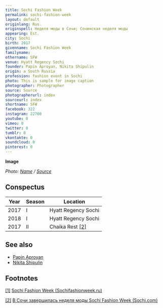 ```yaml
---
title: Sochi Fashion Week
permalink: sochi-fashion-week
layout: default
originlang: Rus.
originspell: Неделя моды в Сочи; Сочинская неделя моды
appearing: Est.
city: Sochi
birth: 2017
givenname: Sochi Fashion Week
familyname:
othername: SFW
venue: Hyatt Regency Sochi
founder: Papin Aproyan, Nikita Shipulin
origin: a South Russia
profession: fashion event in Sochi
photo: This is sample for image caption
photographer: Photographer
source: Source
photographerurl: index
sourceurl: index
shortname: SFW
facebook: 322
instagram: 22700
youtube: 0
vimeo: 0
twitter: 0
tumblr: 0
vkontakte: 0
soundcloud: 0
pinterest: 0
---
```


**Image**

*Photo: [Name](index) / [Source](index)*

## Conspectus

|Year|Season|Location|
|-|-|-|
|2017|I|Hyatt Regency Sochi|
|2018|I|Hyatt Regency Sochi|
|2017|II|Chaika Rest <span id="a2">[\[2\]](#f2)</span>|

## See also

+ [Papin Aproyan](aproyan-papin)
+ [Nikita Shipulin](shipulin-nikita)

## Footnotes

[[1]](#a1) <span id="f1"></span> [Sochi Fashion Week (Sochifashionweek.ru)](http://sochifashionweek.ru/)

[[2]](#a2) <span id="f2"></span> [В Сочи завершилась неделя моды Sochi Fashion Week (Sochi.com)](https://sochi.com/news/2085/436278/)
